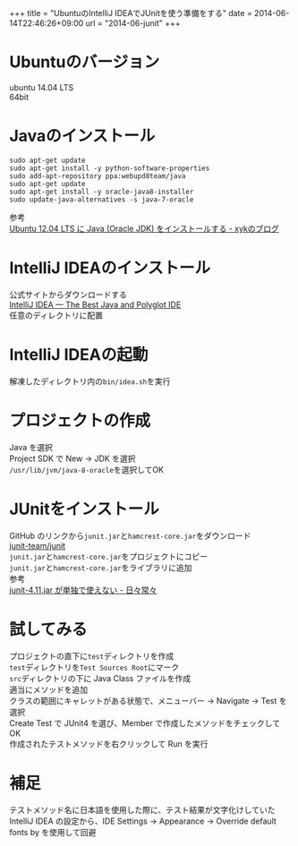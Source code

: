 +++
title = "UbuntuのIntelliJ IDEAでJUnitを使う準備をする"
date = 2014-06-14T22:46:26+09:00
url = "2014-06-junit"
+++

# Ubuntuのバージョン
ubuntu 14.04 LTS  
64bit

# Javaのインストール
```
sudo apt-get update
sudo apt-get install -y python-software-properties
sudo add-apt-repository ppa:webupd8team/java
sudo apt-get update
sudo apt-get install -y oracle-java8-installer
sudo update-java-alternatives -s java-7-oracle
```
参考  
[Ubuntu 12.04 LTS に Java (Oracle JDK) をインストールする - xykのブログ](http://xyk.hatenablog.com/entry/2013/10/15/175623)

# IntelliJ IDEAのインストール
公式サイトからダウンロードする  
[IntelliJ IDEA — The Best Java and Polyglot IDE](http://www.jetbrains.com/idea/)  
任意のディレクトリに配置

# IntelliJ IDEAの起動
解凍したディレクトリ内の`bin/idea.sh`を実行

# プロジェクトの作成
Java を選択  
Project SDK で New -> JDK を選択  
`/usr/lib/jvm/java-8-oracle`を選択してOK

# JUnitをインストール
GitHub のリンクから`junit.jar`と`hamcrest-core.jar`をダウンロード  
[junit-team/junit](https://github.com/junit-team/junit)  
`junit.jar`と`hamcrest-core.jar`をプロジェクトにコピー  
`junit.jar`と`hamcrest-core.jar`をライブラリに追加  
参考  
[junit-4.11.jar が単独で使えない - 日々常々](http://d.hatena.ne.jp/irof/20130110/p1)

# 試してみる
プロジェクトの直下に`test`ディレクトリを作成  
`test`ディレクトリを`Test Sources Root`にマーク  
`src`ディレクトリの下に Java Class ファイルを作成  
適当にメソッドを追加  
クラスの範囲にキャレットがある状態で、メニューバー -> Navigate -> Test を選択  
Create Test で JUnit4 を選び、Member で作成したメソッドをチェックして OK  
作成されたテストメソッドを右クリックして Run を実行

# 補足
テストメソッド名に日本語を使用した際に、テスト結果が文字化けしていた  
IntelliJ IDEA の設定から、IDE Settings -> Appearance -> Override default fonts by を使用して回避
